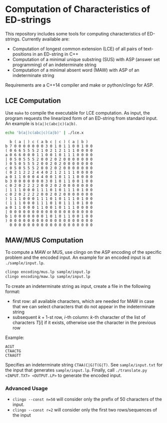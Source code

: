 # Computation of Characteristics of ED-strings

This repository includes some tools for computing characteristics of ED-strings.
Currently available are:

 - Computation of longest common extension (LCE) of all pairs of text-positions in an ED-string in C++
 - Computation of a minimal unique substring (SUS) with ASP (answer set programming) of an indeterminate string
 - Computation of a minimal absent word (MAW) with ASP of an indeterminate string

Requirements are a C++14 compiler and make or python/clingo for ASP.

## LCE Computation

Use `make` to compile the executable for LCE computation.
As input, the program requests the linearized form of an ED-string from standard input.
An example is `b(a|)c(abc|c)(a|b)`.

```sh
echo 'b(a|)c(abc|c)(a|b)' | ./lce.x
```

```output
  b ( a | ) c ( a b c | c ) ( a | b )
b 7 0 0 0 0 0 0 0 3 0 1 0 1 1 0 0 1 0 0
( 0 6 6 5 5 5 2 1 0 2 1 2 1 1 1 0 0 0 0
a 0 6 6 0 0 0 1 1 0 0 1 0 1 1 1 0 0 0 0
| 0 5 0 5 5 5 2 0 0 2 0 2 0 0 0 0 0 0 0
) 0 5 0 5 5 5 2 0 0 2 0 2 0 0 0 0 0 0 0
c 0 5 0 5 5 5 2 0 0 2 0 2 0 0 0 0 0 0 0
( 0 2 1 2 2 2 4 4 0 2 1 2 1 1 1 0 0 0 0
a 0 1 1 0 0 0 4 4 0 0 1 0 1 1 1 0 0 0 0
b 3 0 0 0 0 0 0 0 3 0 1 0 1 1 0 0 1 0 0
c 0 2 0 2 2 2 2 0 0 2 0 2 0 0 0 0 0 0 0
| 1 1 1 0 0 0 1 1 1 0 1 0 1 1 1 0 1 0 0
c 0 2 0 2 2 2 2 0 0 2 0 2 0 0 0 0 0 0 0
) 1 1 1 0 0 0 1 1 1 0 1 0 1 1 1 0 1 0 0
( 1 1 1 0 0 0 1 1 1 0 1 0 1 1 1 0 1 0 0
a 0 1 1 0 0 0 1 1 0 0 1 0 1 1 1 0 0 0 0
| 0 0 0 0 0 0 0 0 0 0 0 0 0 0 0 0 0 0 0
b 1 0 0 0 0 0 0 0 1 0 1 0 1 1 0 0 1 0 0
) 0 0 0 0 0 0 0 0 0 0 0 0 0 0 0 0 0 0 0
  0 0 0 0 0 0 0 0 0 0 0 0 0 0 0 0 0 0 0
```



## MAW/MUS Computation

To compute a MAW or MUS, use clingo on the ASP encoding of the specific problem and the encoded input.
An example for an encoded input is at `./sample/input.lp`.

```sh
clingo encoding/mus.lp sample/input.lp
clingo encoding/maw.lp sample/input.lp
```

To create an indeterminate string as input, create a file in the following format:

 - first row: all available characters, which are needed for MAW in case that we can select characters that do not appear in the indeterminate string
 - subsequent $k+1$-st row, $i$-th column: $k$-th character of the list of characters $T[i]$ if it exists, otherwise use the character in the previous row

Example:

```
ACGT
CTAACTG
CTAAGTT
```

Specifies an indeterminate string `CTAA(C|G)T(G|T)`.
See `sample/input.txt` for the input that generates `sample/input.lp`.
Finally, call `./translate.py <INPUT.TXT> <OUTPUT.LP>` to generate the encoded input.


### Advanced Usage

- `clingo --const n=50` will consider only the prefix of 50 characters of the input.
- `clingo --const r=2` will consider only the first two rows/sequences of the input

